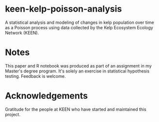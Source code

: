 # keen-kelp-poisson-analysis
A statistical analysis and modeling of changes in kelp population over time as a Poisson process using data collected by the Kelp Ecosystem Ecology Network (KEEN).

# Notes
This paper and R notebook was produced as part of an assignment in my Master's degree program. It's solely an exercise in statistical hypothesis testing. Feedback is welcome.

# Acknowledgements
Gratitude for the people at KEEN who have started and maintained this project. 

